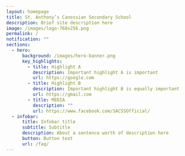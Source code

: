 ```yaml
---
layout: homepage
title: St. Anthony’s Canossian Secondary School
description: Brief site description here
image: /images/logo-768x256.png
permalink: /
notification: ""
sections:
  - hero:
      background: /images/hero-banner.png
      key_highlights:
        - title: Highlight A
          description: Important highlight A is important
          url: https://google.com
        - title: Highlight B
          description: Important highlight B is equally important
          url: https://gmail.com
        - title: MEDIA
          description: ""
          url: https://www.facebook.com/SACSSOfficial/
  - infobar:
      title: Infobar title
      subtitle: Subtitle
      description: About a sentence worth of description here
      button: Button text
      url: /faq/
---
```

